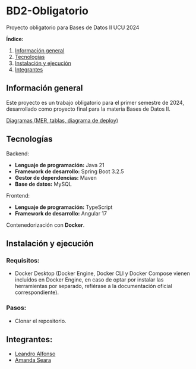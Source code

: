 # BD2-Obligatorio
Proyecto obligatorio para Bases de Datos II UCU 2024

**Índice:**
1. [Información general](#información-general)
2. [Tecnologías](#tecnologías)
3. [Instalación y ejecución](#instalación-y-ejecución)
4. [Integrantes](#integrantes)

## Información general<a name="información-general"></a>
Este proyecto es un trabajo obligatorio para el primer semestre de 2024,
desarrollado como proyecto final para la materia Bases de Datos II.

[//]: # ( - TODO descripcion general)
[Diagramas (MER, tablas, diagrama de deploy)](https://drive.google.com/file/d/1WjgIBcqFxLbPESPz67LNtpOGHJfB475C/view?usp=sharing)

## Tecnologías

Backend:
 - **Lenguaje de programación:** Java 21
 - **Framework de desarrollo:** Spring Boot 3.2.5
 - **Gestor de dependencias:** Maven
 - **Base de datos:** MySQL

Frontend:
 - **Lenguaje de programación:** TypeScript
 - **Framework de desarrollo:** Angular 17

Contenedorización con **Docker**.

## Instalación y ejecución
### Requisitos:
 - Docker Desktop (Docker Engine, Docker CLI y Docker Compose vienen incluídos en Docker Engine, en caso de
   optar por instalar las herramientas por separado, refiérase a la documentación oficial correspondiente).

### Pasos:
 - Clonar el repositorio.

[//]: # ( - TODO pasos para instalación y ejecución)

## Integrantes:
 - [Leandro Alfonso](https://github.com/alfonsoLeandro)
 - [Amanda Seara](https://github.com/amandaseara)